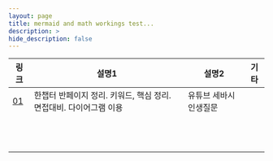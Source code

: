 ```yaml
---
layout: page
title: mermaid and math workings test...
description: >
hide_description: false
---
```


|링크 |설명1 |설명2 |기타 |
| -- | -- | -- | -- |
|[01]|한챕터 반페이지 정리. 키워드, 핵심 정리. 면접대비. 다이어그램 이용|유튜브 세바시 인생질문||
|||||
|||||
|||||
|||||
|||||
|||||
|||||
|||||
|||||
|||||
|||||
|||||






[01]: (https://www.youtube.com/watch?v=fxdPHw8vhog)